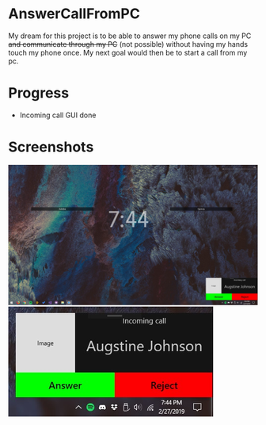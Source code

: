 # AnswerCallFromPC
My dream for this project is to be able to answer my phone calls on my PC <del> and communicate through my PC</del>
  (not possible) without having my hands touch my phone once. My next goal would then be to start a call from my pc.
# Progress
- Incoming call GUI done
# Screenshots
<img src="https://github.com/elibroftw/AnswerCallFromPC/blob/master/Screenshots/Screenshot%201.jpg" alt="Screenshot"/>
<img src="https://github.com/elibroftw/AnswerCallFromPC/blob/master/Screenshots/Screenshot%202.jpg" alt="Screenshot"/>
